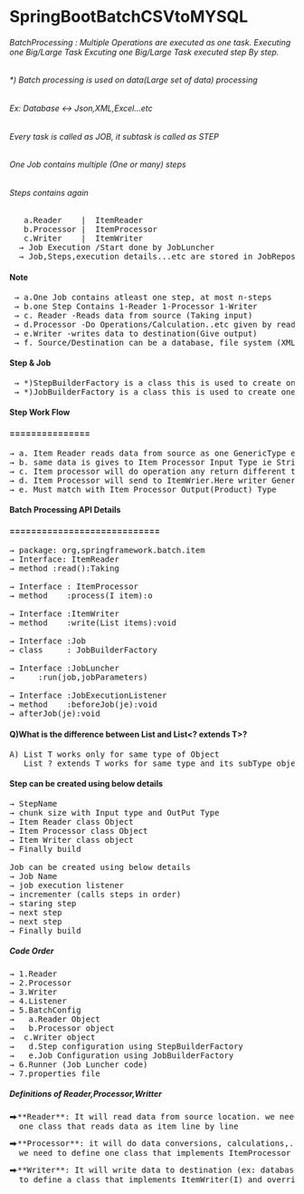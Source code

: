 # SpringBootBatchCSVtoMYSQL

###### BatchProcessing : Multiple Operations are executed as one task. Executing one Big/Large Task Excuting one Big/Large Task executed step By step.
###### *) Batch processing is used  on data(Large set of data) processing
###### Ex: Database <-> Json,XML,Excel...etc

###### Every task is called as JOB, it subtask is called as STEP
###### One Job contains multiple (One or many) steps
###### Steps contains again
<pre>
   a.Reader    |  ItemReader
   b.Processor |  ItemProcessor 
   c.Writer    |  ItemWriter
  &#8594; Job Execution /Start done by JobLuncher
  &#8594; Job,Steps,execution details...etc are stored in JobRepository(Memory)
</pre>
#### Note
<pre>
 &#8594; a.One Job contains atleast one step, at most n-steps
 &#8594; b.one Step Contains 1-Reader 1-Processor 1-Writer
 &#8594; c. Reader -Reads data from source (Taking input)
 &#8594; d.Processor -Do Operations/Calculation..etc given by reader
 &#8594; e.Writer -writes data to destination(Give output)
 &#8594; f. Source/Destination can be a database, file system (XML,excel..etc) 
</pre>
#### Step & Job 
<pre>
 &#8594; *)StepBuilderFactory is a class this is used to create one step object using configuration
 &#8594; *)JobBuilderFactory is a class this is used to create one job object using  configurations
</pre>
#### Step Work Flow
#### ===============
<pre>
&#8594; a. Item Reader reads data from source as one GenericType ex: String (T).
&#8594; b. same data is gives to Item Processor Input Type ie String (I)
&#8594; c. Item processor will do operation any return different type like Product(O)
&#8594; d. Item Processor will send to ItemWrier.Here writer Generic Type(T)
&#8594; e. Must match with Item Processor Output(Product) Type
</pre>
   
#### Batch Processing API Details
#### ============================
<pre>
&#8594; package: org,springframework.batch.item
&#8594; Interface: ItemReader<T>
&#8594; method :read():Taking

&#8594; Interface : ItemProcessor<I,o>
&#8594; method    :process(I item):o

&#8594; Interface :ItemWriter<T>
&#8594; method    :write(List<? extends T> items):void

&#8594; Interface :Job
&#8594; class     : JobBuilderFactory

&#8594; Interface :JobLuncher
&#8594;     :run(job,jobParameters)

&#8594; Interface :JobExecutionListener
&#8594; method    :beforeJob(je):void
&#8594; afterJob(je):void
</pre>
#### Q)What is the difference between List<T> and List<? extends T>?
<pre>
A) List T works only for same type of Object
   List ? extends T works for same type and its subType objects
</pre>
   
#### Step can be created using below details
<pre>
&#8594; StepName
&#8594; chunk size with Input type and OutPut Type
&#8594; Item Reader class Object
&#8594; Item Processor class Object
&#8594; Item Writer class object
&#8594; Finally build

Job can be created using below details
&#8594; Job Name
&#8594; job execution listener
&#8594; incrementer (calls steps in order)
&#8594; staring step
&#8594; next step
&#8594; next step
&#8594; Finally build
</pre>
##### Code Order 
<pre>
&#8594; 1.Reader
&#8594; 2.Processor 
&#8594; 3.Writer
&#8594; 4.Listener
&#8594; 5.BatchConfig
&#8594;   a.Reader Object
&#8594;   b.Processor object
&#8594;  c.Writer object
&#8594;   d.Step configuration using StepBuilderFactory
&#8594;   e.Job Configuration using JobBuilderFactory
&#8594; 6.Runner (Job Luncher code)
&#8594; 7.properties file
</pre>
##### Definitions of Reader,Processor,Writter
<pre>
⮕**Reader**: It will read data from source location. we need to define
  one class that reads data as item line by line
</pre>
<pre>
⮕**Processor**: it will do data conversions, calculations,..etc
  we need to define one class that implements ItemProcessor
</pre>

<pre>
⮕**Writer**: It will write data to destination (ex: database). we need
  to define a class that implements ItemWriter(I) and override write method.
</pre>



